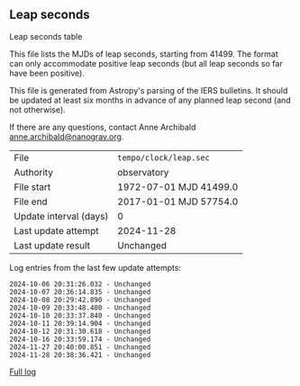 
## Leap seconds

Leap seconds table

This file lists the MJDs of leap seconds, starting from 41499.
The format can only accommodate positive leap seconds (but all
leap seconds so far have been positive).

This file is generated from Astropy's parsing of the IERS
bulletins. It should be updated at least six months in advance
of any planned leap second (and not otherwise).

If there are any questions, contact Anne Archibald
<anne.archibald@nanograv.org>.

|     |     |
|:--- |:--- |
| File | `tempo/clock/leap.sec` |
| Authority | observatory |
| File start | 1972-07-01 MJD 41499.0 |
| File end | 2017-01-01 MJD 57754.0 |
| Update interval (days) | 0 |
| Last update attempt | 2024-11-28 |
| Last update result | Unchanged |

Log entries from the last few update attempts:
```
2024-10-06 20:31:26.032 - Unchanged
2024-10-07 20:36:14.835 - Unchanged
2024-10-08 20:29:42.890 - Unchanged
2024-10-09 20:33:48.400 - Unchanged
2024-10-10 20:33:37.840 - Unchanged
2024-10-11 20:39:14.904 - Unchanged
2024-10-12 20:31:30.618 - Unchanged
2024-10-16 20:33:59.174 - Unchanged
2024-11-27 20:40:00.851 - Unchanged
2024-11-28 20:38:36.421 - Unchanged
```
[Full log](https://raw.githubusercontent.com/ipta/pulsar-clock-corrections/main/log/tempo/clock/leap.sec.log)
